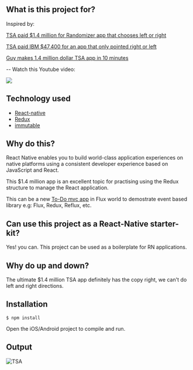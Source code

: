 ## What is this project for?

Inspired by:

[TSA paid $1.4 million for Randomizer app that chooses left or right](http://www.geek.com/apps/tsa-paid-1-4-million-for-randomizer-app-that-chooses-left-or-right-1651337/)

[TSA paid IBM $47,400 for an app that only pointed right or left](http://mashable.com/2016/04/04/tsa-ibm-randomizer-app/#aPKBU.b62Pqw)

[Guy makes 1.4 million dollar TSA app in 10 minutes](https://www.reddit.com/r/videos/comments/4deagz/)

-- Watch this Youtube video:

[<img src="./youtube.png">](https://youtu.be/P_KmFJ2gGzw)


## Technology used

* [React-native](https://github.com/facebook/react-native)
* [Redux](https://github.com/reactjs/redux)
* [immutable](https://facebook.github.io/immutable-js/)

## Why do this?

React Native enables you to build world-class application experiences on native platforms using a consistent developer experience based on JavaScript and React. 

This $1.4 million app is an excellent topic for practising using the Redux structure to manage the React application.

This can be a new [To-Do mvc app](https://github.com/tastejs/todomvc) in Flux world to demostrate event based library e.g: Flux, Redux, Reflux, etc.

## Can use this project as a React-Native starter-kit?

Yes! you can. This project can be used as a boilerplate for RN applications.


## Why do up and down?

The ultimate $1.4 million TSA app definitely has the copy right, we can't do left and right directions.


## Installation 

```
$ npm install 
```

Open the iOS/Android project to compile and run.


## Output

![TSA](./tsa.gif)
